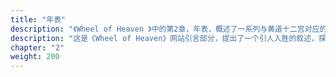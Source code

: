 ```yaml
---
title: "年表"
description: "《Wheel of Heaven 》中的第2章，年表，概述了一系列与黄道十二宫对应的时代，从摩羯座时代到水瓶座时代。它探索了Elohim这一先进外星文明在这些时代的活动和影响。这一历程包括了他们的基因实验、人工生命的创造和地球生态系统的塑造。重要的圣经事件被重新解释，暗示了Elohim与人类之间深刻的联系。叙述穿越历史时代，显示了Elohim对地球及其生命形式的持续影响。"
description: "这是《Wheel of Heaven》网站引言部分，提出了一个引人入胜的叙述，探索了一个高级外星文明，即伊罗欣，在地球生命的创造和发展中扮演了关键角色的假设。它深入探讨了这一理论的各个方面，从文明的基础和宗教融合到智能设计的概念，以及人类意识中潜在的伟大觉醒。这个叙事重新解释了古代经文和历史事件，提出了人类和外星生物之间的宇宙联系。每一章都邀请读者进入一个发人深思的旅程，挑战传统观念，鼓励探索人类的宇宙起源和命运。"
chapter: "2"
weight: 200
---
```

